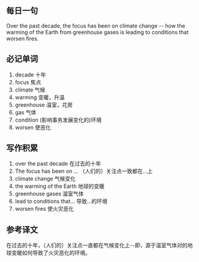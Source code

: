 ## 每日一句
Over the past decade, the focus has been on climate change -- how the warming of the Earth from greenhouse gases is leading to 
conditions that worsen fires.

## 必记单词
1. decade 十年
2. focus 焦点
3. climate 气候
4. warming 变暖，升温
5. greenhouse 温室，花房
6. gas 气体
7. condition (影响事务发展变化的)环境
8. worsen 使恶化

## 写作积累
1. over the past decade 在过去的十年
2. The focus has been on ... （人们的）关注点一致都在...上
3. climate change 气候变化
4. the warming of the Earth 地球的变暖
5. greenhouse gases 温室气体
6. lead to conditions that... 导致...的环境
7. worsen fires 使火灾恶化

## 参考译文
在过去的十年，（人们的）关注点一直都在气候变化上--即，源于温室气体对的地球变暖如何导致了火灾恶化的环境。
